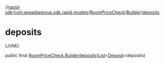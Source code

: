 //[rapid-sdk](../../../../index.md)/[com.expediagroup.sdk.rapid.models](../../index.md)/[RoomPriceCheck](../index.md)/[Builder](index.md)/[deposits](deposits.md)

# deposits

[JVM]\

public final [RoomPriceCheck.Builder](index.md)[deposits](deposits.md)([List](https://docs.oracle.com/javase/8/docs/api/java/util/List.html)&lt;[Deposit](../../-deposit/index.md)&gt;deposits)
